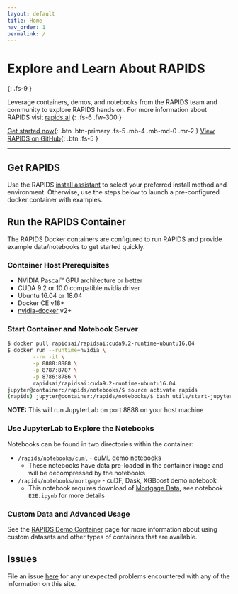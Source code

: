 ```yaml
---
layout: default
title: Home
nav_order: 1
permalink: /
---
```



# Explore and Learn About RAPIDS
{: .fs-9 }

Leverage containers, demos, and notebooks from the RAPIDS team and community to explore RAPIDS hands on. For more information about RAPIDS visit [rapids.ai](http://rapids.ai)
{: .fs-6 .fw-300 }

[Get started now](#get-rapids){: .btn .btn-primary .fs-5 .mb-4 .mb-md-0 .mr-2 } [View RAPIDS on GitHub](https://github.com/rapidsai){: .btn .fs-5 }

---

## Get RAPIDS

Use the RAPIDS [install assistant](https://rapids.ai/start.html) to select your preferred install method and environment. Otherwise, use the steps below to launch a pre-configured docker container with examples. 

## Run the RAPIDS Container

The RAPIDS Docker containers are configured to run RAPIDS and provide example data/notebooks to get started quickly.

### Container Host Prerequisites

* NVIDIA Pascal™ GPU architecture or better
* CUDA 9.2 or 10.0 compatible nvidia driver
* Ubuntu 16.04 or 18.04
* Docker CE v18+
* [nvidia-docker](https://github.com/nvidia/nvidia-docker/wiki/Installation-%28version-2.0%29) v2+

### Start Container and Notebook Server

```bash
$ docker pull rapidsai/rapidsai:cuda9.2-runtime-ubuntu16.04
$ docker run --runtime=nvidia \
        --rm -it \
        -p 8888:8888 \
        -p 8787:8787 \
        -p 8786:8786 \
        rapidsai/rapidsai:cuda9.2-runtime-ubuntu16.04
jupyter@container:/rapids/notebooks/$ source activate rapids
(rapids) jupyter@container:/rapids/notebooks/$ bash utils/start-jupyter.sh
```
**NOTE:** This will run JupyterLab on port 8888 on your host machine

### Use JupyterLab to Explore the Notebooks

Notebooks can be found in two directories within the container:

* `/rapids/notebooks/cuml` - cuML demo notebooks
  * These notebooks have data pre-loaded in the container image and will be decompressed by the notebooks
* `/rapids/notebooks/mortgage` - cuDF, Dask, XGBoost demo notebook
  * This notebook requires download of [Mortgage Data](datasets/mortgage-data), see notebook `E2E.ipynb` for more details

### Custom Data and Advanced Usage

See the [RAPIDS Demo Container](containers/rapids-demo) page for more information about using custom datasets and other types of containers that are available.

## Issues

File an issue [here](https://github.com/rapidsai/demos/issues/new) for any unexpected problems encountered with any of the information on this site.
